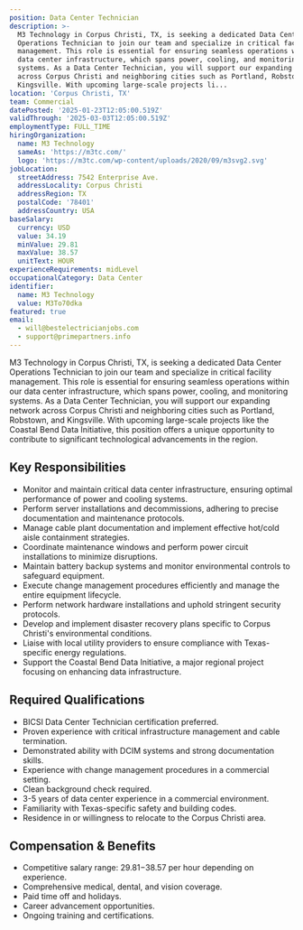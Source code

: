 ```yaml
---
position: Data Center Technician
description: >-
  M3 Technology in Corpus Christi, TX, is seeking a dedicated Data Center
  Operations Technician to join our team and specialize in critical facility
  management. This role is essential for ensuring seamless operations within our
  data center infrastructure, which spans power, cooling, and monitoring
  systems. As a Data Center Technician, you will support our expanding network
  across Corpus Christi and neighboring cities such as Portland, Robstown, and
  Kingsville. With upcoming large-scale projects li...
location: 'Corpus Christi, TX'
team: Commercial
datePosted: '2025-01-23T12:05:00.519Z'
validThrough: '2025-03-03T12:05:00.519Z'
employmentType: FULL_TIME
hiringOrganization:
  name: M3 Technology
  sameAs: 'https://m3tc.com/'
  logo: 'https://m3tc.com/wp-content/uploads/2020/09/m3svg2.svg'
jobLocation:
  streetAddress: 7542 Enterprise Ave.
  addressLocality: Corpus Christi
  addressRegion: TX
  postalCode: '78401'
  addressCountry: USA
baseSalary:
  currency: USD
  value: 34.19
  minValue: 29.81
  maxValue: 38.57
  unitText: HOUR
experienceRequirements: midLevel
occupationalCategory: Data Center
identifier:
  name: M3 Technology
  value: M3To70dka
featured: true
email:
  - will@bestelectricianjobs.com
  - support@primepartners.info
---
```




M3 Technology in Corpus Christi, TX, is seeking a dedicated Data Center Operations Technician to join our team and specialize in critical facility management. This role is essential for ensuring seamless operations within our data center infrastructure, which spans power, cooling, and monitoring systems. As a Data Center Technician, you will support our expanding network across Corpus Christi and neighboring cities such as Portland, Robstown, and Kingsville. With upcoming large-scale projects like the Coastal Bend Data Initiative, this position offers a unique opportunity to contribute to significant technological advancements in the region.

## Key Responsibilities
- Monitor and maintain critical data center infrastructure, ensuring optimal performance of power and cooling systems.
- Perform server installations and decommissions, adhering to precise documentation and maintenance protocols.
- Manage cable plant documentation and implement effective hot/cold aisle containment strategies.
- Coordinate maintenance windows and perform power circuit installations to minimize disruptions.
- Maintain battery backup systems and monitor environmental controls to safeguard equipment.
- Execute change management procedures efficiently and manage the entire equipment lifecycle.
- Perform network hardware installations and uphold stringent security protocols.
- Develop and implement disaster recovery plans specific to Corpus Christi's environmental conditions.
- Liaise with local utility providers to ensure compliance with Texas-specific energy regulations.
- Support the Coastal Bend Data Initiative, a major regional project focusing on enhancing data infrastructure.

## Required Qualifications
- BICSI Data Center Technician certification preferred.
- Proven experience with critical infrastructure management and cable termination.
- Demonstrated ability with DCIM systems and strong documentation skills.
- Experience with change management procedures in a commercial setting.
- Clean background check required.
- 3-5 years of data center experience in a commercial environment.
- Familiarity with Texas-specific safety and building codes.
- Residence in or willingness to relocate to the Corpus Christi area.

## Compensation & Benefits
- Competitive salary range: $29.81-$38.57 per hour depending on experience.
- Comprehensive medical, dental, and vision coverage.
- Paid time off and holidays.
- Career advancement opportunities.
- Ongoing training and certifications.
